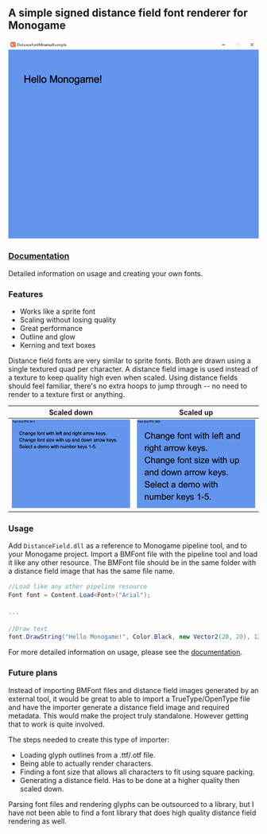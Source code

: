 ## A simple signed distance field font renderer for Monogame
<img src="./images/minimal_demo.png" width="680"/>

### [Documentation](./documentation.md)
Detailed information on usage and creating your own fonts.

### Features
* Works like a sprite font
* Scaling without losing quality
* Great performance
* Outline and glow
* Kerning and text boxes

Distance field fonts are very similar to sprite fonts. Both are drawn using a single textured quad per character. A distance field image is used instead of a texture to keep quality high even when scaled. Using distance fields should feel familiar, there's no extra hoops to jump through -- no need to render to a texture first or anything.

Scaled down                |  Scaled up
:-------------------------:|:-------------------------:
![](./images/font_demo.png) | ![](./images/font_demo_enlarged.png)

### Usage
Add `DistanceField.dll` as a reference to Monogame pipeline tool, and to your Monogame project. Import a BMFont file with the pipeline tool and load it like any other resource. The BMFont file should be in the same folder with a distance field image that has the same file name.

```C#
//Load like any other pipeline resource
Font font = Content.Load<Font>("Arial");

...

//Draw text
font.DrawString("Hello Monogame!", Color.Black, new Vector2(20, 20), 12);
```

For more detailed information on usage, please see the [documentation](./documentation.md).

### Future plans
Instead of importing BMFont files and distance field images generated by an external tool, it would be great to able to import a TrueType/OpenType file and have the importer generate a distance field image and required metadata. This would make the project truly standalone. However getting that to work is quite involved.

The steps needed to create this type of importer:
* Loading glyph outlines from a .ttf/.otf file.
* Being able to actually render characters.
* Finding a font size that allows all characters to fit using square packing.
* Generating a distance field. Has to be done at a higher quality then scaled down.

Parsing font files and rendering glyphs can be outsourced to a library, but I have not been able to find a font library that does high quality distance field rendering as well.
